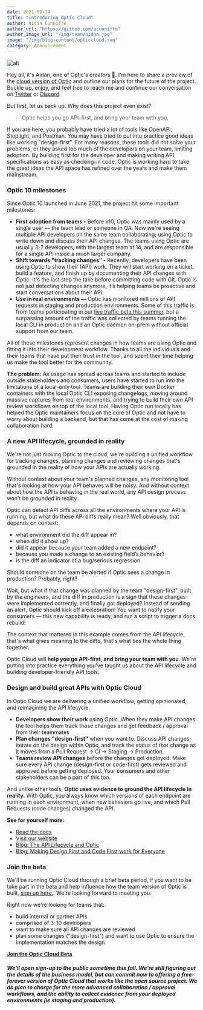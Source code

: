 ```yaml
---
date: 2021-09-14
title: "Introducing Optic Cloud"
author: Aidan Cunniffe
author_url: "https://github.com/acunniffe"
author_image_url: "/img/team/aidan.jpg"
image: "/img/blog-content/opticcloud.svg"
category: Announcement
---
```


![alt](/img/blog-content/opticcloud.svg)

Hey all, it's Aidan, one of Optic's creators 👋. I'm here to share a preview of the [cloud version of Optic](https://cloud.useoptic.com/) and outline our plans for the future of the project. Buckle up, enjoy, and feel free to reach me and continue our conversation on [Twitter](https://twitter.com/aidandcunniffe) or [Discord](https://discord.com/invite/t9hADkuYjP).

<!--truncate-->

But first, let us back up. Why does this project even exist?

> Optic helps you go API-first, and bring your team with you.

If you are here, you probably have tried a lot of tools like OpenAPI, Stoplight, and Postman. You may have tried to put into practice good ideas like working "design-first". For many reasons, these tools did not solve your problems, or they asked too much of the developers on your team, limiting adoption. By building first for the developer and making writing API specifications as easy as checking-in code, Optic is working hard to take the great ideas the API space has refined over the years and make them mainstream.

### Optic 10 milestones

Since Optic 10 launched in June 2021, the project hit some important milestones:

- **First adoption from teams -** Before v10, Optic was mainly used by a single user — the team lead or someone in QA. Now we're seeing multiple API developers on the same team collaborating; using Optic to write down and discuss their API changes. The teams using Optic are usually 3-7 developers, with the largest team at 14, and are responsible for a single API inside a much larger company.
- **Shift towards "tracking changes” -** Recently, developers have been using Optic to show their (API) work. They will start working on a ticket, build a feature, and finish up by documenting their API changes with Optic. It's the last step the take before committing code with Git. Optic is not just detecting changes anymore, it’s helping teams be proactive and start conversations about their API.
- **Use in real environments —** Optic has monitored millions of API requests in staging and production environments. Some of this traffic is from teams participating in our [live traffic beta this summer](https://useoptic.com/blog/live-traffic-beta), but a surpassing amount of the traffic was collected by teams running the local CLI in production and an Optic daemon on-prem without official support from our team.

All of these milestones represent changes in how teams are using Optic and fitting it into their development workflow. Thanks to all the individuals and their teams that have put their trust in the tool, and spent their time helping us make the tool better for the community.

**The problem:** As usage has spread across teams and started to include outside stakeholders and consumers, users have started to run into the limitations of a local-only tool. Teams are building their own Docker containers with the local Optic CLI exposing changelogs, moving around massive captures from real environments, and trying to build their own API review workflows on top of the local tool. Having Optic run locally has helped the Optic maintainers focus on the core of Optic and not have to worry about building a backend, but that has come at the cost of making collaboration hard.

### A new API lifecycle, grounded in reality

We're not just moving Optic to the cloud, we're building a unified workflow for tracking changes, planning changes and reviewing changes that's grounded in the reality of how your APIs are actually working.

Without context about your team's planned changes, any monitoring tool that's looking at how your API behaves will be noisy. And without context about how the API is behaving in the real world, any API design process won't be grounded in reality.

Optic can detect API diffs across all the environments where your API is running, but what do these API diffs really mean? Well obviously, that depends on context:

- what environment did the diff appear in?
- when did it show up?
- did it appear because your team added a new endpoint?
- because you made a change to an existing field’s behavior?
- is the diff an indicator of a bug/serious regression.

Should someone on the team be alerted if Optic sees a change in production? Probably, right?

Wait, but what if that change was planned by the team "design-first", built by the engineers, and the diff in production is a sign that these changes were implemented correctly, and finally got deployed? Instead of sending an alert, Optic should kick off a celebration! You want to notify your consumers — this new capability is ready, and run a script to trigger a docs rebuild!

The context that mattered in this example comes from the API lifecycle, that's what gives meaning to the diffs, that's what ties the whole thing together.

Optic Cloud will **help you go API-first, and bring your team with you**. We're putting into practice everything you've taught us about the API lifecycle and building developer-friendly API tools.

### Design and build great APIs with Optic Cloud

In Optic Cloud we are delivering a unified workflow, getting opinionated, and reimagining the API lifecycle.

- **Developers show their work** using Optic. When they make API changes the tool helps them track those changes and get feedback / approval from their teammates
- **Plan changes "design-first"** when you want to. Discuss API changes, iterate on the design within Optic, and track the status of that change as it moves from a Pull Request → CI → Staging → Production.
- **Teams review API changes** before the changes get deployed. Make sure every API change (design-first or code-first) gets reviewed and approved before getting deployed. Your consumers and other stakeholders can be a part of this too.

And unlike other tools, **Optic uses evidence to ground the API lifecycle in reality.** With Optic, you always know which versions of each endpoint are running in each environment, when new behaviors go live, and which Pull Requests (code changes) changed the API.

**See for yourself more:**

- [Read the docs](https://docs.useoptic.com/docs)
- [Visit our website](https://cloud.useoptic.com/)
- [Blog: The API Lifecycle and Optic](https://useoptic.com/blog/api-lifecycle)
- [Blog: Making Design First and Code First work for Everyone](https://useoptic.com/blog/making-design-first-and-code-first-work-for-everyone)

### Join the beta
We'll be running Optic Cloud through a brief beta period, if you want to be take part in the beta and help influence how the team version of Optic is built, [sign up here.](https://cloud.useoptic.com/). We're looking forward to meeting you.

Right now we're looking for teams that:
- build internal or partner APIs
- comprised of 3-10 developers
- want to make sure all API changes are reviewed
- plan some changes ("design-first") and want to use Optic to ensure the implementation matches the design

**[Join the Optic Cloud Beta](https://cloud.useoptic.com/)**

##### We'll open sign-up to the public sometime this fall. We're still figuring out the details of the business model, but can commit now to offering a free-forever version of Optic Cloud that works like the open source project. We do plan to charge for the more advanced collaboration / approval workflows, and the ability to collect evidence from your deployed environments (ie staging and production).
